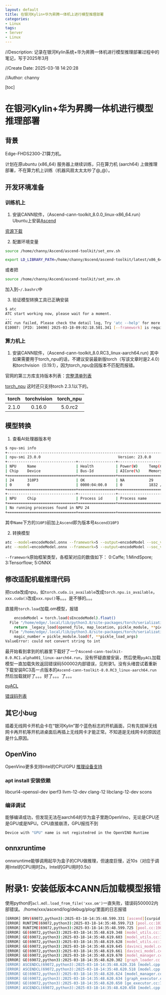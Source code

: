 ```yaml
---
layout: default
title: 在银河Kylin+华为昇腾一体机上进行模型推理部署
categories:
- Linux
tags:
- Server
- Linux
---
```

//Description: 记录在银河Kylin系统+华为昇腾一体机进行模型推理部署过程中的笔记，写于2025年3月

//Create Date: 2025-03-18 14:20:28

//Author: channy

[toc]

# 在银河Kylin+华为昇腾一体机进行模型推理部署
## 背景
Edge-FHDS2300-Z1算力机。

计划在原ubuntu (x86_64) 服务器上继续训练，只在算力机 (aarch64) 上做推理部署，不在算力机上训练（机器风扇太太太吵了@_@）。

## 开发环境准备
### 训练机上
1. 安装CANN软件，（Ascend-cann-toolkit_8.0.0_linux-x86_64.run）  
Ubuntu上安装[Ascend](https://www.hiascend.com/document/detail/zh/Atlas200IDKA2DeveloperKit/23.0.RC2/Application%20Development%20Guide/tmuacop/tmuacop_0016.html)

[资源下载](https://www.hiascend.com/developer/download/community/result?module=cluster+pt+tf+cann&cannChild=rt)

2. 配置环境变量
```sh
source /home/channy/Ascend/ascend-toolkit/set_env.sh 

export LD_LIBRARY_PATH=/home/channy/Ascend/ascend-toolkit/latest/x86_64-linux/devlib/:$LD_LIBRARY_PATH
```
或者把
```sh
source /home/channy/Ascend/ascend-toolkit/set_env.sh
```
加入到`~/.bashrc`中

3. 验证模型转换工具已正确安装　
```sh
$ atc
ATC start working now, please wait for a moment.
...
ATC run failed, Please check the detail log, Try 'atc --help' for more information
E10007: [PID: 10490] 2025-03-18-09:02:18.501.341 [--framework] is required. The value must be [0(Caffe) or 1(MindSpore) or 3(TensorFlow) or 5(Onnx)].
```

### 算力机上
1. 安装CANN软件，（Ascend-cann-toolkit_8.0.RC3_linux-aarch64.run)
其中如果需要用于torch_npu的话，不建议安装最新版torch（写该文章时是2.4.0）和torchvision（0.19.1），因为torch_npu会因版本不匹配而报错。

官网的第三方库支持版本列表：[完整清单列表](https://www.hiascend.com/document/detail/zh/Pytorch/60RC2/modthirdparty/modparts/thirdpart_0005.html)

[torch_npu](https://www.hiascend.com/document/detail/zh/Pytorch/60RC2/configandinstg/instg/insg_0001.html)
这时还只支持torch 2.3.1以下的。

| torch | torchvision | torch_npu |
|:---:|:---:|:---:|
| 2.1.0 | 0.16.0  | 5.0.rc2 |

## 模型转换
1. 查看AI处理器版本号
```sh
$ npu-smi info
+--------------------------------------------------------------------------------------------------------+
| npu-smi 23.0.0                                   Version: 23.0.0                                       |
+-------------------------------+-----------------+------------------------------------------------------+
| NPU     Name                  | Health          | Power(W)     Temp(C)           Hugepages-Usage(page) |
| Chip    Device                | Bus-Id          | AICore(%)    Memory-Usage(MB)                        |
+===============================+=================+======================================================+
| 24      310P3                 | OK              | NA           29                0     / 0             |
| 0       0                     | 0000:04:00.0    | 0            1832 / 21527                            |
+===============================+=================+======================================================+
+-------------------------------+-----------------+------------------------------------------------------+
| NPU     Chip                  | Process id      | Process name             | Process memory(MB)        |
+===============================+=================+======================================================+
| No running processes found in NPU 24                                                                   |
+===============================+=================+======================================================+
```
其中`Name`下方的`310P3`前加上`Ascend`即为版本号`Ascend310P3`

2. 转换模型
```sh
atc --model=encodeModel.onnx --framework=5 --output=encodeModel --soc_version=Ascend310B4
atc --model=encodeModel.onnx --framework=5 --output=encodeModel --soc_version=Ascend310P3
```

`--framework`原始框架类型，各框架对应的数值如下：
0:Caffe; 1:MindSpore; 3:Tensorflow; 5:ONNX

## 修改适配机载推理代码 
把cuda改成npu，如`torch.cuda.is_available`改成`torch.npu.is_available`，`xxx.cuda()`改成`xxx.npu()`等。。。是不够的。。。

直接用`torch.load`加载.om模型，报错
```sh
    encodeModel = torch.load(sEncodeModel).float()
  File "/home/edge/.local/lib/python3.8/site-packages/torch/serialization.py", line 1028, in load
    return _legacy_load(opened_file, map_location, pickle_module, **pickle_load_args)
  File "/home/edge/.local/lib/python3.8/site-packages/torch/serialization.py", line 1246, in _legacy_load
    magic_number = pickle_module.load(f, **pickle_load_args)
ValueError: could not convert string to int
```

最开始看到拿到的机器里下载好了一个`Ascend-cann-toolkit-8.0.RC1.alpha001_linux-aarch64.run`，没有怀疑直接安装，然后使用`pyACL`加载模型一直加载失败返回错误码500002内部错误，见附录1。没有头绪尝试着重新下载安装RC3高一点版本的`Ascend-cann-toolkit-8.0.RC3_linux-aarch64.run`然后加载就好了。。。好了。。。了。。。

[pyACL](https://www.hiascend.com/document/detail/zh/canncommercial/700/inferapplicationdev/aclpythondevg/nottoctopics/aclpythondevg_01_0002.html)

[错误码列表](https://www.hiascend.com/document/detail/zh/canncommercial/700/inferapplicationdev/aclpythondevg/nottoctopics/aclpythondevg_01_0901.html)

## 其它小bug
插着无线网卡开机会卡在“银河Kylin”那个蓝色标志的开机画面，只有先拔掉无线网卡再开机等开机进桌面后再插上无线网卡才能正常。不知道是无线网卡的原因还是什么原因。

## OpenVino
OpenVino更多支持Intel的CPU/GPU
[推理设备支持](https://docs.openvino.ai/cn/2022.3/openvino_workflow_zh_CN/deployment_intro_zh_CN/openvino_intro_zh_CN/GPU_zh_CN.html)
### apt install 安装依赖
libcurl4-openssl-dev
iperf3
llvm-12-dev
clang-12
libclang-12-dev
scons
### 编译调试
能够编译成功，但发现无法在aarch64的华为盒子里跑OpenVino，无论是CPU还是GPU或是NPU。CPU直接崩溃，GPU报找不到
```sh
Device with "GPU" name is not registedred in the OpenVINO Runtime
```
## onnxruntime
onnxruntime能够调用起华为盒子的CPU做推理，但速度巨慢，近10s（对应于调用Intel的CPU用时2s，Intel的GPU用时0.5s）

# 附录1: 安装低版本CANN后加载模型报错
使用python的`acl.mdl.load_from_file('xxx.om')`一直失败，错误码500002内部错误。
/home/xxx/ascend/log/debug/plog/里面的日志报错
```sh
[ERROR] DRV(69072,python3):2025-03-18-14:35:48.599.331 [ascend][curpid: 69072, 69072][drv][devmm][_devmm_mem_remote_map 1888]<errno:22, 8> Mem_remote_map ioctl error. (src_va=0x124080000000; size=4194304; devid=0; ret=8)
[ERROR] RUNTIME(69072,python3):2025-03-18-14:35:48.599.713 [pool.cc:1031]69072 MallocPcieBarBuffer:Pcie Host Register failed, retCode=0x7020010, size=4194304(Byte), dev_id=0.
[ERROR] RUNTIME(69072,python3):2025-03-18-14:35:48.599.725 [pool.cc:190]69072 BufferAllocator:allocFunc failed, init count=1024, item size=4096(Byte)
[ERROR] GE(69072,python3):2025-03-18-14:35:48.619.348 [model_utils.cc:1313]69072 GetHbmFeatureMapMemInfo: ErrorNo: 4294967295(failed) [LOAD][DEFAULT]Assert (sub_memory_info.size() == 3U) failed, expect 3 actual 4
[ERROR] GE(69072,python3):2025-03-18-14:35:48.619.603 [model_utils.cc:1329]69072 GetAllMemoryTypeSize: ErrorNo: 4294967295(failed) [LOAD][DEFAULT]Assert ((GetHbmFeatureMapMemInfo(ge_model, all_mem_info)) == ge::SUCCESS) failed
[ERROR] GE(69072,python3):2025-03-18-14:35:48.619.628 [model_utils.cc:1286]69072 InitRuntimeParams: ErrorNo: 4294967295(failed) [LOAD][DEFAULT]Assert (total_hbm_size == (static_cast<int64_t>(runtime_param.mem_size) - runtime_param.zero_copy_size)) failed, expect 469474304 actual 0
[ERROR] GE(69072,python3):2025-03-18-14:35:48.619.645 [davinci_model.cc:481]69072 InitRuntimeParams: ErrorNo: 4294967295(failed) [LOAD][DEFAULT]Assert ((ModelUtils::InitRuntimeParams(ge_model_, runtime_param_, device_id_)) == ge::SUCCESS) failed
[ERROR] GE(69072,python3):2025-03-18-14:35:48.619.661 [davinci_model.cc:686]69072 Init: ErrorNo: 4294967295(failed) [LOAD][DEFAULT]Assert ((InitRuntimeParams()) == ge::SUCCESS) failed
[ERROR] GE(69072,python3):2025-03-18-14:35:48.619.670 [model_manager.cc:1210]69072 LoadModelOffline: ErrorNo: 4294967295(failed) [LOAD][DEFAULT][Init][DavinciModel] failed, ret:1343225857.
[ERROR] GE(69072,python3):2025-03-18-14:35:48.620.302 [graph_loader.cc:143]69072 LoadModelFromData: ErrorNo: 1343225857(Parameter's invalid!) [LOAD][DEFAULT][Load][Model] failed, model_id:1.
[ERROR] ASCENDCL(69072,python3):2025-03-18-14:35:48.620.316 [model.cpp:280]69072 ModelLoadFromFileWithMem: [LOAD][DEFAULT][Model][FromData]load model from data failed, ge result[1343225857]
[ERROR] ASCENDCL(69072,python3):2025-03-18-14:35:48.620.518 [model.cpp:1637]69072 aclmdlLoadFromFile: [LOAD][DEFAULT]Load model from file failed!
[ERROR] GE(69072,python3):2025-03-18-14:35:48.620.624 [model_manager.cc:954]69072 GetInputOutputDescInfo: ErrorNo: 145003(Model id invalid.) [GET][DEFAULT][Get][Model] Failed, Invalid model id 0!
[ERROR] GE(69072,python3):2025-03-18-14:35:48.620.634 [graph_executor.cc:409]69072 GetInputOutputDescInfo: ErrorNo: 145003(Model id invalid.) [GET][DEFAULT][Get][InputOutputDescInfo] failed, model_id:0.
[ERROR] GE(69072,python3):2025-03-18-14:35:48.620.650 [ge_executor.cc:744]69072 GetModelDescInfo: ErrorNo: 145003(Model id invalid.) [GET][DEFAULT][Get][InputOutputDescInfo] failed. ret = 145003, model id:0
[ERROR] ASCENDCL(69072,python3):2025-03-18-14:35:48.620.658 [model.cpp:1386]69072 aclmdlGetDesc: [GET][DEFAULT][Get][ModelDescInfo]get model description failed, ge result[545008], model id[0]
```